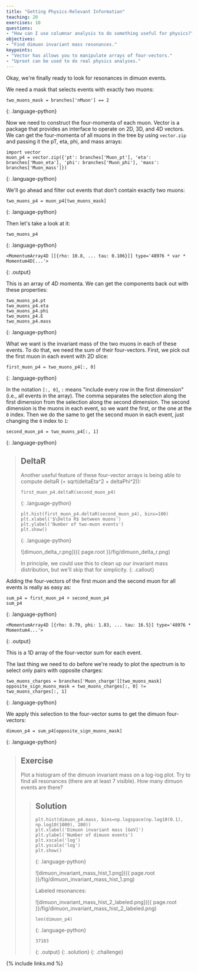 ```yaml
---
title: "Getting Physics-Relevant Information"
teaching: 20
exercises: 10
questions:
- "How can I use columnar analysis to do something useful for physics?"
objectives:
- "Find dimuon invariant mass resonances."
keypoints:
- "Vector has allows you to manipulate arrays of four-vectors."
- "Uproot can be used to do real physics analyses."
---
```


Okay, we're finally ready to look for resonances in dimuon events.

We need a mask that selects events with exactly two muons:

~~~
two_muons_mask = branches['nMuon'] == 2
~~~
{: .language-python}

Now we need to construct the four-momenta of each muon.
Vector is a package that provides an interface to operate on 2D, 3D, and 4D vectors.
We can get the four-momenta of all muons in the tree by using `vector.zip` and passing it the pT, eta, phi, and mass arrays:

~~~
import vector
muon_p4 = vector.zip({'pt': branches['Muon_pt'], 'eta': branches['Muon_eta'], 'phi': branches['Muon_phi'], 'mass': branches['Muon_mass']})
~~~
{: .language-python}

We'll go ahead and filter out events that don't contain exactly two muons:

~~~
two_muons_p4 = muon_p4[two_muons_mask]
~~~
{: .language-python}

Then let's take a look at it:

~~~
two_muons_p4
~~~
{: .language-python}
~~~
<MomentumArray4D [[{rho: 10.8, ... tau: 0.106}]] type='48976 * var * Momentum4D[...'>
~~~
{: .output}

This is an array of 4D momenta.
We can get the components back out with these properties:

~~~
two_muons_p4.pt
two_muons_p4.eta
two_muons_p4.phi
two_muons_p4.E
two_muons_p4.mass
~~~
{: .language-python}

What we want is the invariant mass of the two muons in each of these events.
To do that, we need the sum of their four-vectors.
First, we pick out the first muon in each event with 2D slice:

~~~
first_muon_p4 = two_muons_p4[:, 0]
~~~
{: .language-python}

In the notation `[:, 0]`, `:` means "include every row in the first dimension" (i.e., all events in the array).
The comma separates the selection along the first dimension from the selection along the second dimension.
The second dimension is the muons in each event, so we want the first, or the one at the `0` index.
Then we do the same to get the second muon in each event, just changing the `0` index to `1`:

~~~
second_muon_p4 = two_muons_p4[:, 1]
~~~
{: .language-python}

> ## DeltaR
>
> Another useful feature of these four-vector arrays is being able to compute deltaR (= sqrt(deltaEta^2 + deltaPhi^2)):
>
> ~~~
> first_muon_p4.deltaR(second_muon_p4)
> ~~~
> {: .language-python}
>
> ~~~
> plt.hist(first_muon_p4.deltaR(second_muon_p4), bins=100)
> plt.xlabel('$\Delta R$ between muons')
> plt.ylabel('Number of two-muon events')
> plt.show()
> ~~~
> {: .language-python}
>
> ![dimuon_delta_r.png]({{ page.root }}/fig/dimuon_delta_r.png)
>
> In principle, we could use this to clean up our invariant mass distribution, but we'll skip that for simplicity.
{: .callout}

Adding the four-vectors of the first muon and the second muon for all events is really as easy as:

~~~
sum_p4 = first_muon_p4 + second_muon_p4
sum_p4
~~~
{: .language-python}
~~~
<MomentumArray4D [{rho: 8.79, phi: 1.83, ... tau: 16.5}] type='48976 * Momentum4...'>
~~~
{: .output}

This is a 1D array of the four-vector sum for each event.

The last thing we need to do before we're ready to plot the spectrum is to select only pairs with opposite charges:

~~~
two_muons_charges = branches['Muon_charge'][two_muons_mask]
opposite_sign_muons_mask = two_muons_charges[:, 0] != two_muons_charges[:, 1]
~~~
{: .language-python}

We apply this selection to the four-vector sums to get the dimuon four-vectors:
~~~
dimuon_p4 = sum_p4[opposite_sign_muons_mask]
~~~
{: .language-python}

> ## Exercise
>
> Plot a histogram of the dimuon invariant mass on a log-log plot.
> Try to find all resonances (there are at least 7 visible).
> How many dimuon events are there?
>
> > ## Solution
> >
> > ~~~
> > plt.hist(dimuon_p4.mass, bins=np.logspace(np.log10(0.1), np.log10(1000), 200))
> > plt.xlabel('Dimuon invariant mass [GeV]')
> > plt.ylabel('Number of dimuon events')
> > plt.xscale('log')
> > plt.yscale('log')
> > plt.show()
> > ~~~
> > {: .language-python}
> >
> > ![dimuon_invariant_mass_hist_1.png]({{ page.root }}/fig/dimuon_invariant_mass_hist_1.png)
> >
> > Labeled resonances:
> >
> > ![dimuon_invariant_mass_hist_2_labeled.png]({{ page.root }}/fig/dimuon_invariant_mass_hist_2_labeled.png)
> >
> > ~~~
> > len(dimuon_p4)
> > ~~~
> > {: .language-python}
> > ~~~
> > 37183
> > ~~~
> > {: .output}
> {: .solution}
{: .challenge}

{% include links.md %}

